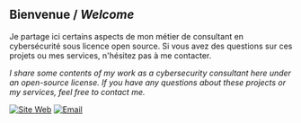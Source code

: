 ## Bienvenue / *Welcome*

Je partage ici certains aspects de mon métier de consultant en cybersécurité sous licence open source. Si vous avez des questions sur ces projets ou mes services, n'hésitez pas à me contacter.

*I share some contents of my work as a cybersecurity consultant here under an open-source license. If you have any questions about these projects or my services, feel free to contact me.*

[![Site Web](https://img.shields.io/badge/Website-3776AB?style=for-the-badge&logo=firefox-browser&logoColor=white)](https://taisen.fr)
[![Email](https://img.shields.io/badge/Email-8B89CC?style=for-the-badge&logo=protonmail&logoColor=white)](mailto:michael.vacarella@protonmail.com)